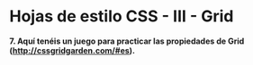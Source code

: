 # Hojas de estilo CSS - III - Grid

**7. Aquí tenéis un juego para practicar las propiedades de Grid (http://cssgridgarden.com/#es).** 
